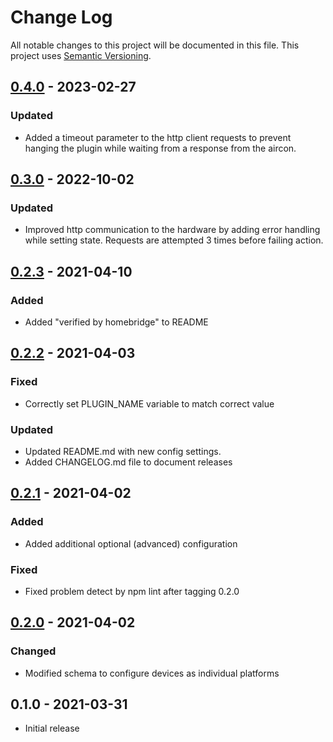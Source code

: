 # Change Log

All notable changes to this project will be documented in this file. This project uses [Semantic Versioning](https://semver.org/).


## [0.4.0] - 2023-02-27
### Updated
- Added a timeout parameter to the http client requests to prevent
  hanging the plugin while waiting from a response from the aircon.


## [0.3.0] - 2022-10-02
### Updated
- Improved http communication to the hardware by adding error handling while
  setting state.  Requests are attempted 3 times before failing action.


## [0.2.3] - 2021-04-10
### Added
- Added "verified by homebridge" to README


## [0.2.2] - 2021-04-03
### Fixed
- Correctly set PLUGIN_NAME variable to match correct value

### Updated
- Updated README.md with new config settings.
- Added CHANGELOG.md file to document releases


## [0.2.1] - 2021-04-02
### Added
- Added additional optional (advanced) configuration

### Fixed
- Fixed problem detect by npm lint after tagging 0.2.0


## [0.2.0] - 2021-04-02
### Changed
- Modified schema to configure devices as individual platforms


##  0.1.0 - 2021-03-31
- Initial release


[Unreleased]: https://github.com/rchrch/homebridge-mhacwifi1-lan/compare/0.4.0...main
[0.4.0]: https://github.com/rchrch/homebridge-mhacwifi1-lan/compare/0.3.0...0.4.0
[0.3.0]: https://github.com/rchrch/homebridge-mhacwifi1-lan/compare/0.2.3...0.3.0
[0.2.3]: https://github.com/rchrch/homebridge-mhacwifi1-lan/compare/0.2.2...0.2.3
[0.2.2]: https://github.com/rchrch/homebridge-mhacwifi1-lan/compare/0.2.1...0.2.2
[0.2.1]: https://github.com/rchrch/homebridge-mhacwifi1-lan/compare/0.2.0...0.2.1
[0.2.0]: https://github.com/rchrch/homebridge-mhacwifi1-lan/compare/0.1.0..0.2.0
